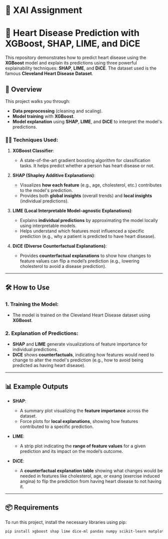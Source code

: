 # 🤖 XAI Assignment
# 💓 Heart Disease Prediction with XGBoost, SHAP, LIME, and DiCE

This repository demonstrates how to predict heart disease using the **XGBoost** model and explain its predictions using three powerful explainability techniques: **SHAP**, **LIME**, and **DiCE**. The dataset used is the famous **Cleveland Heart Disease Dataset**.

## 🚀 Overview

This project walks you through:
- **Data preprocessing** (cleaning and scaling).
- **Model training** with **XGBoost**.
- **Model explanation** using **SHAP**, **LIME**, and **DiCE** to interpret the model's predictions.

### 🧑‍💻 Techniques Used:

1. **XGBoost Classifier**: 
   - A state-of-the-art gradient boosting algorithm for classification tasks. It helps predict whether a person has heart disease or not.

2. **SHAP (Shapley Additive Explanations)**: 
   - Visualizes **how each feature** (e.g., age, cholesterol, etc.) contributes to the model's prediction.
   - Provides both **global insights** (overall trends) and **local insights** (individual predictions).

3. **LIME (Local Interpretable Model-agnostic Explanations)**:
   - Explains **individual predictions** by approximating the model locally using interpretable models.
   - Helps understand which features most influenced a specific prediction (e.g., why a patient is predicted to have heart disease).

4. **DiCE (Diverse Counterfactual Explanations)**:
   - Provides **counterfactual explanations** to show how changes to feature values can flip a model’s prediction (e.g., lowering cholesterol to avoid a disease prediction).

---

## 🛠️ How to Use

### 1. **Training the Model**:
   - The model is trained on the Cleveland Heart Disease dataset using **XGBoost**.

### 2. **Explanation of Predictions**:
   - **SHAP** and **LIME** generate visualizations of feature importance for individual predictions.
   - **DiCE** shows **counterfactuals**, indicating how features would need to change to alter the model's prediction (e.g., how to avoid being predicted as having heart disease).

---

## 📊 Example Outputs

- **SHAP**: 
   - A summary plot visualizing the **feature importance** across the dataset.
   - Force plots for **local explanations**, showing how features contributed to a specific prediction.

- **LIME**: 
   - A strip plot indicating the **range of feature values** for a given prediction and its impact on the model’s outcome.

- **DiCE**:
   - A **counterfactual explanation table** showing what changes would be needed in features like cholesterol, age, or exang (exercise induced angina) to flip the prediction from having heart disease to not having it.

---

## 📦 Requirements

To run this project, install the necessary libraries using pip:

```bash
pip install xgboost shap lime dice-ml pandas numpy scikit-learn matplotlib seaborn
